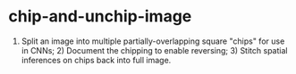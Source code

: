 # chip-and-unchip-image
1) Split an image into multiple partially-overlapping square "chips" for use in CNNs;  2) Document the chipping to enable reversing; 3) Stitch spatial inferences on chips back into full image.
